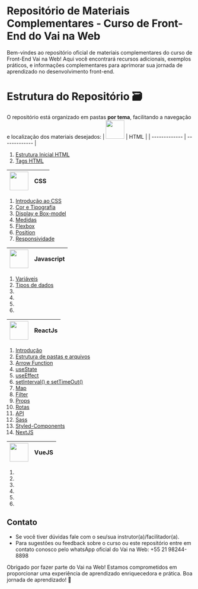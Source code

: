 # Repositório de Materiais Complementares - Curso de Front-End do Vai na Web

Bem-vindes ao repositório oficial de materiais complementares do curso de Front-End Vai na Web! Aqui você encontrará recursos adicionais, exemplos práticos, e informações complementares para aprimorar sua jornada de aprendizado no desenvolvimento front-end.

# Estrutura do Repositório 🗃

O repositório está organizado em pastas **por tema**, facilitando a navegação e localização dos materiais desejados:
| <img src='https://logodownload.org/wp-content/uploads/2016/10/html5-logo-2834x4000.png' width = '50px'/> | HTML |
| ------------- | ------------- |

<ol>
    <li>
        <a href="./MOD1/04.Estrutura Inicial HTML.md
        " >Estrutura Inicial HTML </a>
    </li>
    <li>
        <a href="./MOD1/05.Conhecendo as tags.md" >Tags HTML </a>
    </li>
</ol>

| <img src='https://logodownload.org/wp-content/uploads/2017/04/css-3-logo-2834x4000.png' width = '50px'/> | CSS |
| -------------------------------------------------------------------------------------------------------- | --- |

<ol>
 <li>
      <a href="./MOD1/07.Introdução ao CSS.md" >Introdução ao CSS </a>
  </li>
   <li>
 <a href="./MOD1/08.Cor e Tipografia.md" >Cor e Tipografia </a>
   </li>
   <li>
 <a href="./MOD1/09.Display e box-model.md" >Display e Box-model</a>
   </li>
   <li>
    <a href="./MOD1/10.Medidas CSS.md" >Medidas</a>
   </li>
   <li>
      <a href='./MOD1/11.Flexbox.md'>Flexbox</a>
   </li>
   <li>
       <a href='./MOD1/13.Position.md'>Position</a>
   </li>
   <li>
       <a href='./MOD1/12.Responsividade.md'>Responsividade</a>
   </li>
</ol>

| <img src='https://logodownload.org/wp-content/uploads/2022/04/javascript-logo-4.png' width = '50px'/> | Javascript |
| ----------------------------------------------------------------------------------------------------- | ---------- |

<ol>
 <li>
  <a href="./MOD2/LogicaDeProgramacao/01.variaveis.md" >Variáveis</a>
 </li>
   <li>
    <a href="./MOD2/LogicaDeProgramacao/02.tiposDeDados.md" >Tipos de dados</a></li>
   <li></li>
   <li></li>
   <li></li>
   <li></li>
</ol>

| <img src='https://upload.wikimedia.org/wikipedia/commons/thumb/a/a7/React-icon.svg/2300px-React-icon.svg.png' width = '50px'/> | ReactJs |
| ------------------------------------------------------------------------------------------------------------------------------ | ------- |

<ol>
 <li>
  <a href="./MOD2/React/01.IntroducaoReact.md" >Introdução</a>
 </li>
   <li>
    <a href="./MOD2/React/02.EstruturaDePastasArquivosReact.md" >Estrutura de pastas e arquivos</a></li>
   <li>
    <a href="./MOD2/React/03.ArrowFunction.md" >Arrow Function</a></li>
   <li>
    <a href="./MOD2/React/04.Hooks(useState).md" >useState</a>
   </li>
    <li>
    <a href="./MOD2/React/11.useEffect.md" >useEffect</a>
   </li>
   <li>
    <a href="./MOD2/React/05.setInterval()setTimeout().md" >setInterval() e setTimeOut()</a></li>
   <li>
      <a href="./MOD2/React/07.Map.md" >Map</a>
   </li>
   <li>
      <a href="./MOD2/React/08.Filter.md" >Filter</a>
   </li>
   <li>
      <a href="./MOD2/React/10.Props.md" >Props</a>
   </li>
   <li>
      <a href="./MOD2/React/12.ReactRouterDom.md" >Rotas</a>
   </li>
   <li>
      <a href="./MOD2/React/13.API.md" >API</a>
   </li>
   <li>
      <a href="./MOD2/React/14.Sass.md" >Sass</a>
   </li>
     <li>
      <a href="./MOD2/React/06.StyledComponents.md" >Styled-Components</a>
   </li>
     <li>
      <a href="./MOD2/React/15.NextJs.md" >NextJS</a>
   </li>
</ol>

| <img src='https://cdn.icon-icons.com/icons2/2415/PNG/512/vuejs_original_wordmark_logo_icon_146305.png' width = '50px'/> | VueJS |
| ----------------------------------------------------------------------------------------------------- | ---------- |

<ol>
   <li>
   </li>
   <li>
   </li>
   <li></li>
   <li></li>
   <li></li>
   <li></li>
</ol>

## Contato

- Se você tiver dúvidas fale com o seu/sua instrutor(a)/facilitador(a).
- Para sugestões ou feedback sobre o curso ou este repositório entre em contato conosco pelo whatsApp oficial do Vai na Web: +55 21 98244-8898

Obrigado por fazer parte do Vai na Web! Estamos comprometidos em proporcionar uma experiência de aprendizado enriquecedora e prática. Boa jornada de aprendizado! 🚀
